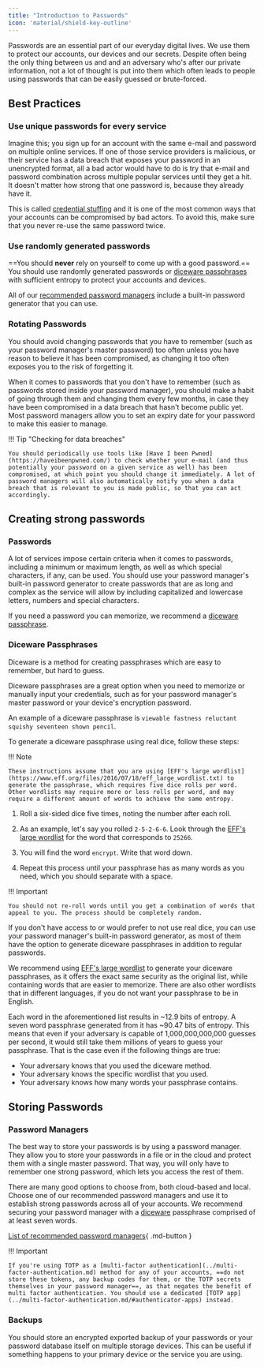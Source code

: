 ```yaml
---
title: "Introduction to Passwords"
icon: 'material/shield-key-outline'
---
```


Passwords are an essential part of our everyday digital lives. We use them to protect our accounts, our devices and our secrets. Despite often being the only thing between us and and an adversary who's after our private information, not a lot of thought is put into them which often leads to people using passwords that can be easily guessed or brute-forced.

## Best Practices

### Use unique passwords for every service

Imagine this; you sign up for an account with the same e-mail and password on multiple online services. If one of those service providers is malicious, or their service has a data breach that exposes your password in an unencrypted format, all a bad actor would have to do is try that e-mail and password combination across multiple popular services until they get a hit. It doesn't matter how strong that one password is, because they already have it.

This is called [credential stuffing](https://en.wikipedia.org/wiki/Credential_stuffing) and it is one of the most common ways that your accounts can be compromised by bad actors. To avoid this, make sure that you never re-use the same password twice.

### Use randomly generated passwords

==You should **never** rely on yourself to come up with a good password.== You should use randomly generated passwords or [diceware passphrases](#diceware) with sufficient entropy to protect your accounts and devices.

All of our [recommended password managers](../passwords.md) include a built-in password generator that you can use.

### Rotating Passwords

You should avoid changing passwords that you have to remember (such as your password manager's master password) too often unless you have reason to believe it has been compromised, as changing it too often exposes you to the risk of forgetting it.

When it comes to passwords that you don't have to remember (such as passwords stored inside your password manager), you should make a habit of going through them and changing them every few months, in case they have been compromised in a data breach that hasn't become public yet. Most password managers allow you to set an expiry date for your password to make this easier to manage.

!!! Tip "Checking for data breaches"

    You should periodically use tools like [Have I been Pwned](https://haveibeenpwned.com/) to check whether your e-mail (and thus potentially your password on a given service as well) has been compromised, at which point you should change it immediately. A lot of password managers will also automatically notify you when a data breach that is relevant to you is made public, so that you can act accordingly.

## Creating strong passwords

### Passwords

A lot of services impose certain criteria when it comes to passwords, including a minimum or maximum length, as well as which special characters, if any, can be used. You should use your password manager's built-in password generator to create passwords that are as long and complex as the service will allow by including capitalized and lowercase letters, numbers and special characters.

If you need a password you can memorize, we recommend a [diceware passphrase](#diceware).

### Diceware Passphrases

Diceware is a method for creating passphrases which are easy to remember, but hard to guess.

Diceware passphrases are a great option when you need to memorize or manually input your credentials, such as for your password manager's master password or your device's encryption password.

An example of a diceware passphrase is `viewable fastness reluctant squishy seventeen shown pencil`.

To generate a diceware passphrase using real dice, follow these steps:

!!! Note

    These instructions assume that you are using [EFF's large wordlist](https://www.eff.org/files/2016/07/18/eff_large_wordlist.txt) to generate the passphrase, which requires five dice rolls per word. Other wordlists may require more or less rolls per word, and may require a different amount of words to achieve the same entropy.

1. Roll a six-sided dice five times, noting the number after each roll.

2. As an example, let's say you rolled `2-5-2-6-6`. Look through the [EFF's large wordlist](https://www.eff.org/files/2016/07/18/eff_large_wordlist.txt) for the word that corresponds to `25266`.

3. You will find the word `encrypt`. Write that word down.

4. Repeat this process until your passphrase has as many words as you need, which you should separate with a space.

!!! Important

    You should not re-roll words until you get a combination of words that appeal to you. The process should be completely random.

If you don't have access to or would prefer to not use real dice, you can use your password manager's built-in password generator, as most of them have the option to generate diceware passphrases in addition to regular passwords.

We recommend using [EFF's large wordlist](https://www.eff.org/files/2016/07/18/eff_large_wordlist.txt) to generate your diceware passphrases, as it offers the exact same security as the original list, while containing words that are easier to memorize. There are also other wordlists that in different languages, if you do not want your passphrase to be in English.

Each word in the aforementioned list results in ~12.9 bits of entropy. A seven word passphrase generated from it has ~90.47 bits of entropy. This means that even if your adversary is capable of 1,000,000,000,000 guesses per second, it would still take them millions of years to guess your passphrase. That is the case even if the following things are true:

- Your adversary knows that you used the diceware method.
- Your adversary knows the specific wordlist that you used.
- Your adversary knows how many words your passphrase contains.

## Storing Passwords

### Password Managers

The best way to store your passwords is by using a password manager. They allow you to store your passwords in a file or in the cloud and protect them with a single master password. That way, you will only have to remember one strong password, which lets you access the rest of them.

There are many good options to choose from, both cloud-based and local. Choose one of our recommended password managers and use it to establish strong passwords across all of your accounts. We recommend securing your password manager with a [diceware](#diceware) passphrase comprised of at least seven words.

[List of recommended password managers](../passwords.md){ .md-button }

!!! Important

    If you're using TOTP as a [multi-factor authentication](../multi-factor-authentication.md) method for any of your accounts, ==do not store these tokens, any backup codes for them, or the TOTP secrets themselves in your password manager==, as that negates the benefit of multi factor authentication. You should use a dedicated [TOTP app](../multi-factor-authentication.md/#authenticator-apps) instead.

### Backups

You should store an encrypted exported backup of your passwords or your password database itself on multiple storage devices. This can be useful if something happens to your primary device or the service you are using.